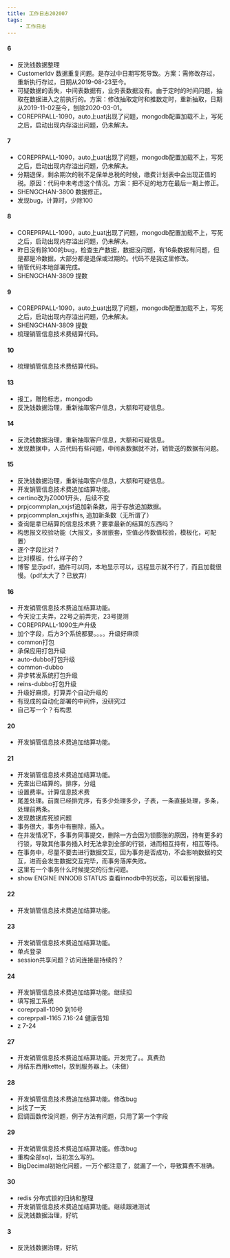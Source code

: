 ```yaml
---
title: 工作日志202007
tags: 
	- 工作日志
---
```

 <meta name="referrer" content="no-referrer" /><!-- more -->
#### 6
* 反洗钱数据整理
 * CustomerIdv 数据重复问题。是存过中日期写死导致。方案：需修改存过，重新执行存过，日期从2019-08-23至今。
 * 可疑数据的丢失，中间表数据有，业务表数据没有。由于定时的时间问题，抽取在数据进入之前执行的。方案：修改抽取定时和推数定时，重新抽取，日期从2019-11-02至今，刨除2020-03-01。
* COREPRPALL-1090，auto上uat出现了问题，mongodb配置加载不上，写死之后，启动出现内存溢出问题，仍未解决。

#### 7
* COREPRPALL-1090，auto上uat出现了问题，mongodb配置加载不上，写死之后，启动出现内存溢出问题，仍未解决。
* 分期退保，剩余期次的税不足保单总税的时候，缴费计划表中会出现正值的税。原因：代码中未考虑这个情况。方案：把不足的地方在最后一期上修正。
* SHENGCHAN-3800 数据修正。
* 发现bug，计算时，少除100

#### 8
* COREPRPALL-1090，auto上uat出现了问题，mongodb配置加载不上，写死之后，启动出现内存溢出问题，仍未解决。
* 昨日没有除100的bug，检查生产数据，数据没问题，有16条数据有问题，但是都是冷数据，大部分都是退保或过期的。代码不是我这里修改。
* 销管代码本地部署完成。
* SHENGCHAN-3809 提数

#### 9
* COREPRPALL-1090，auto上uat出现了问题，mongodb配置加载不上，写死之后，启动出现内存溢出问题，仍未解决。
* SHENGCHAN-3809 提数
* 梳理销管信息技术费结算代码。

#### 10
* 梳理销管信息技术费结算代码。

#### 13
* 报工，赠险标志，mongodb
* 反洗钱数据治理，重新抽取客户信息，大额和可疑信息。

#### 14
* 反洗钱数据治理，重新抽取客户信息，大额和可疑信息。
 * 发现数据中，人员代码有些问题，中间表数据就不对，销管送的数据有问题。

#### 15
* 反洗钱数据治理，重新抽取客户信息，大额和可疑信息。
* 开发销管信息技术费追加结算功能。
 * certino改为Z0001开头，后续不变
 * prpjcommplan_xxjsf追加新条数，用于存放追加数据。
 * prpjcommplan_xxjsfhis, 追加新条数（无所谓了）
 * 查询是拿已结算的信息技术费？要拿最新的结算的东西吗？
* 构思报文校验功能（大报文，多层嵌套，空值必传数值校验，模板化，可配置）
 * 逐个字段比对？
 * 比对模板，什么样子的？
* 博客 显示pdf，插件可以同，本地显示可以，远程显示就不行了，而且加载很慢。（pdf太大了？已放弃）

#### 16
* 开发销管信息技术费追加结算功能。
 * 今天没工夫弄，22号之前弄完，23号提测
* COREPRPALL-1090生产升级
 * 加个字段，后方3个系统都要。。。。升级好麻烦
 * common打包
 * 承保应用打包升级
 * auto-dubbo打包升级
 * common-dubbo
 * 异步转发系统打包升级
 * reins-dubbo打包升级
* 升级好麻烦，打算弄个自动升级的
 * 有现成的自动化部署的中间件，没研究过
 * 自己写一个？有构思

#### 20
* 开发销管信息技术费追加结算功能。

#### 21
* 开发销管信息技术费追加结算功能。
 * 先查出已结算的。排序，分组
 * 设置费率。计算信息技术费
 * 尾差处理。前面已经排完序，有多少处理多少，子表，一条直接处理，多条，处理前两条。
* 发现数据库死锁问题
 * 事务很大，事务中有删除，插入。
 * 在并发情况下，多事务同事提交，删除一方会因为锁膨胀的原因，持有更多的行锁，导致其他事务插入时无法拿到全部的行锁，进而相互持有，相互等待。
 * 在事务中，尽量不要去进行数据交互，因为事务是否成功，不会影响数据的交互，进而会发生数据交互完毕，而事务落库失败。
 * 这里有一个事务什么时候提交的衍生问题。
 * show ENGINE INNODB STATUS 查看innodb中的状态，可以看到报错。

#### 22
* 开发销管信息技术费追加结算功能。

#### 23
* 开发销管信息技术费追加结算功能。
* 单点登录
 * session共享问题？访问连接是持续的？

#### 24
* 开发销管信息技术费追加结算功能。继续扣
* 填写报工系统
 * coreprpall-1090 到16号 
 * coreprpall-1165 7.16-24 健康告知
 * z 7-24

#### 27
* 开发销管信息技术费追加结算功能。开发完了。。真费劲
* 月结东西用kettel，放到服务器上。（未做）

#### 28
* 开发销管信息技术费追加结算功能。修改bug
 * js找了一天
 * 回调函数传没问题，例子方法有问题，只用了第一个字段

#### 29
* 开发销管信息技术费追加结算功能。修改bug
 * 重构全部sql，当初怎么写的。
 * BigDecimal初始化问题，一万个都注意了，就漏了一个，导致算费不准确。

#### 30
* redis 分布式锁的归纳和整理
* 开发销管信息技术费追加结算功能。继续跟进测试
* 反洗钱数据治理，好坑

#### 3
* 反洗钱数据治理，好坑